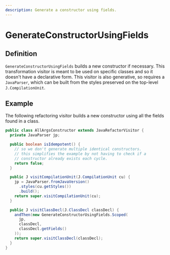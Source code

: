 ```yaml
---
description: Generate a constructor using fields.
---
```


# GenerateConstructorUsingFields

## Definition

`GenerateConstructorUsingFields` builds a new constructor if necessary. This transformation visitor is meant to be used on specific classes and so it doesn't have a declarative form. This visitor is also generative, so requires a `JavaParser`, which can be built from the styles preserved on the top-level `J.CompilationUnit`.

## Example

The following refactoring visitor builds a new constructor using all the fields found in a class.

```java
public class AllArgsConstructor extends JavaRefactorVisitor {
  private JavaParser jp;

  public boolean isIdempotent() {
    // so we don't generate multiple identical constructors.
    // this simplifies the example by not having to check if a
    // constructor already exists each cycle.
    return false;
  }

  public J visitCompilationUnit(J.CompilationUnit cu) {
    jp = JavaParser.fromJavaVersion()
      .styles(cu.getStyles())
      .build();
    return super.visitCompilationUnit(cu);
  }

  public J visitClassDecl(J.ClassDecl classDecl) {
    andThen(new GenerateConstructorUsingFields.Scoped(
      jp,
      classDecl,
      classDecl.getFields()
    ));
    return super.visitClassDecl(classDecl);
  }
}
```

